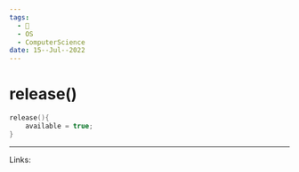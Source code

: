 ```yaml
---
tags:
  - 🌱
  - OS
  - ComputerScience 
date: 15--Jul--2022
---
```


# release()

```C
release(){
    available = true;
}
```

---
Links: 